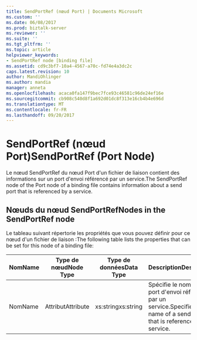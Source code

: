 ```yaml
---
title: SendPortRef (nœud Port) | Documents Microsoft
ms.custom: ''
ms.date: 06/08/2017
ms.prod: biztalk-server
ms.reviewer: ''
ms.suite: ''
ms.tgt_pltfrm: ''
ms.topic: article
helpviewer_keywords:
- SendPortRef node [binding file]
ms.assetid: cd9c3bf7-10a4-4567-a70c-fd74e4a3dc2c
caps.latest.revision: 10
author: MandiOhlinger
ms.author: mandia
manager: anneta
ms.openlocfilehash: acaca0fa147f9bec7fce93c46581c96de24ef16e
ms.sourcegitcommit: cb908c540d8f1a692d01dc8f313e16cb4b4e696d
ms.translationtype: MT
ms.contentlocale: fr-FR
ms.lasthandoff: 09/20/2017
---
```

# <a name="sendportref-port-node"></a><span data-ttu-id="1547e-102">SendPortRef (nœud Port)</span><span class="sxs-lookup"><span data-stu-id="1547e-102">SendPortRef (Port Node)</span></span>
<span data-ttu-id="1547e-103">Le nœud SendPortRef du nœud Port d'un fichier de liaison contient des informations sur un port d'envoi référencé par un service.</span><span class="sxs-lookup"><span data-stu-id="1547e-103">The SendPortRef node of the Port node of a binding file contains information about a send port that is referenced by a service.</span></span>  
  
## <a name="nodes-in-the-sendportref-node"></a><span data-ttu-id="1547e-104">Nœuds du nœud SendPortRef</span><span class="sxs-lookup"><span data-stu-id="1547e-104">Nodes in the SendPortRef node</span></span>  
 <span data-ttu-id="1547e-105">Le tableau suivant répertorie les propriétés que vous pouvez définir pour ce nœud d'un fichier de liaison :</span><span class="sxs-lookup"><span data-stu-id="1547e-105">The following table lists the properties that can be set for this node of a binding file:</span></span>  
  
|<span data-ttu-id="1547e-106">**Nom**</span><span class="sxs-lookup"><span data-stu-id="1547e-106">**Name**</span></span>|<span data-ttu-id="1547e-107">**Type de nœud**</span><span class="sxs-lookup"><span data-stu-id="1547e-107">**Node Type**</span></span>|<span data-ttu-id="1547e-108">**Type de données**</span><span class="sxs-lookup"><span data-stu-id="1547e-108">**Data Type**</span></span>|<span data-ttu-id="1547e-109">**Description**</span><span class="sxs-lookup"><span data-stu-id="1547e-109">**Description**</span></span>|<span data-ttu-id="1547e-110">**Restrictions**</span><span class="sxs-lookup"><span data-stu-id="1547e-110">**Restrictions**</span></span>|<span data-ttu-id="1547e-111">**Commentaires**</span><span class="sxs-lookup"><span data-stu-id="1547e-111">**Comments**</span></span>|  
|--------------|-------------------|-------------------|---------------------|----------------------|------------------|  
|<span data-ttu-id="1547e-112">Nom</span><span class="sxs-lookup"><span data-stu-id="1547e-112">Name</span></span>|<span data-ttu-id="1547e-113">Attribut</span><span class="sxs-lookup"><span data-stu-id="1547e-113">Attribute</span></span>|<span data-ttu-id="1547e-114">xs:string</span><span class="sxs-lookup"><span data-stu-id="1547e-114">xs:string</span></span>|<span data-ttu-id="1547e-115">Spécifie le nom d'un port d'envoi référencé par un service.</span><span class="sxs-lookup"><span data-stu-id="1547e-115">Specifies the name of a send port that is referenced by a service.</span></span>|<span data-ttu-id="1547e-116">Facultatif</span><span class="sxs-lookup"><span data-stu-id="1547e-116">Not required</span></span>|<span data-ttu-id="1547e-117">Valeur par défaut : vide</span><span class="sxs-lookup"><span data-stu-id="1547e-117">Default value: empty</span></span>|